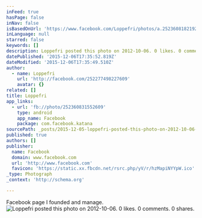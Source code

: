 ```yaml
---
inFeed: true
hasPage: false
inNav: false
isBasedOnUrl: 'https://www.facebook.com/Loppefri/photos/a.252360818219277.55451.252277498227609/252360831552609/?type=3'
inLanguage: null
starred: false
keywords: []
description: Loppefri posted this photo on 2012-10-06. 0 likes. 0 comments. 0 shares.
datePublished: '2015-12-06T17:35:52.819Z'
dateModified: '2015-12-06T17:35:49.510Z'
author:
  - name: Loppefri
    url: 'http://facebook.com/252277498227609'
    avatar: {}
related: []
title: Loppefri
app_links:
  - url: 'fb://photo/252360831552609'
    type: android
    app_name: Facebook
    package: com.facebook.katana
sourcePath: _posts/2015-12-05-loppefri-posted-this-photo-on-2012-10-06-0-likes-0-comment.md
published: true
authors: []
publisher:
  name: Facebook
  domain: www.facebook.com
  url: 'http://www.facebook.com'
  favicon: 'https://static.xx.fbcdn.net/rsrc.php/yV/r/hzMapiNYYpW.ico'
_type: Photograph
_context: 'http://schema.org'

---
```

Facebook page I founded and manage.
![Loppefri posted this photo on 2012-10-06&period; 0 likes&period; 0 comments&period; 0 shares&period;](https://scontent.xx.fbcdn.net/hphotos-xap1/t31.0-8/s720x720/175704_252360831552609_989268685_o.jpg)